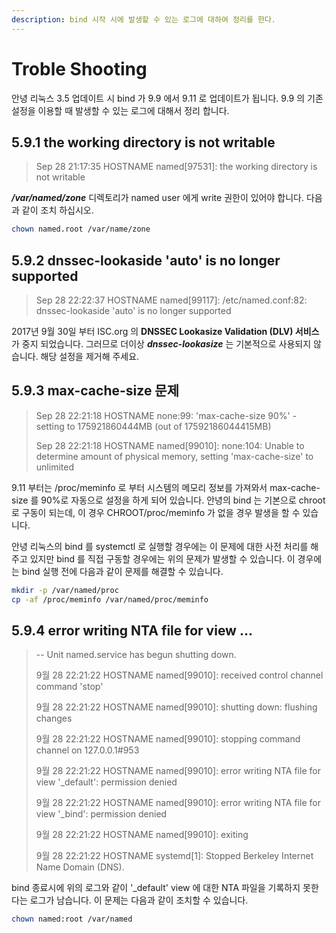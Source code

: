 ```yaml
---
description: bind 시작 시에 발생할 수 있는 로그에 대하여 정리를 한다.
---
```


# Troble Shooting

안녕 리눅스 3.5 업데이트 시 bind 가 9.9 에서 9.11 로 업데이트가 됩니다. 9.9 의 기존 설정을 이용할 때 발생할 수 있는 로그에 대해서 정리 합니다.

## 5.9.1 the working directory is not writable

> Sep 28 21:17:35 HOSTNAME named\[97531\]: the working directory is not writable

_**/var/named/zone**_ 디렉토리가 named user 에게 write 권한이 있어야 합니다. 다음과 같이 조치 하십시오.

```bash
chown named.root /var/name/zone
```

## 5.9.2 dnssec-lookaside 'auto' is no longer supported

> Sep 28 22:22:37 HOSTNAME named\[99117\]: /etc/named.conf:82: dnssec-lookaside 'auto' is no longer supported

2017년 9월 30일 부터 ISC.org 의 **DNSSEC Lookasize Validation \(DLV\) 서비스**가 중지 되었습니다. 그러므로 더이상 _**dnssec-lookasize**_ 는 기본적으로 사용되지 않습니다. 해당 설정을 제거해 주세요.

## 5.9.3 max-cache-size 문제



> Sep 28 22:21:18 HOSTNAME none:99: 'max-cache-size 90%' - setting to 175921860444MB \(out of 17592186044415MB\)
>
> Sep 28 22:21:18 HOSTNAME named\[99010\]: none:104: Unable to determine amount of physical memory, setting 'max-cache-size' to unlimited

9.11 부터는 /proc/meminfo 로 부터 시스템의 메모리 정보를 가져와서 max-cache-size 를 90%로 자동으로 설정을 하게 되어 있습니다. 안녕의 bind 는 기본으로 chroot 로 구동이 되는데, 이 경우 CHROOT/proc/meminfo 가 없을 경우 발생을 할 수 있습니다.

안녕 리눅스의 bind 를 systemctl 로 실행할 경우에는 이 문제에 대한 사전 처리를 해 주고 있지만 bind 를 직접 구동할 경우에는 위의 문제가 발생할 수 있습니다. 이 경우에는 bind 실행 전에 다음과 같이 문제를 해결할 수 있습니다.

```bash
mkdir -p /var/named/proc
cp -af /proc/meminfo /var/named/proc/meminfo
```

## 5.9.4 error writing NTA file for view ...

> -- Unit named.service has begun shutting down.
>
> 9월 28 22:21:22 HOSTNAME named\[99010\]: received control channel command 'stop'
>
> 9월 28 22:21:22 HOSTNAME named\[99010\]: shutting down: flushing changes
>
> 9월 28 22:21:22 HOSTNAME named\[99010\]: stopping command channel on 127.0.0.1\#953
>
> 9월 28 22:21:22 HOSTNAME named\[99010\]: error writing NTA file for view '\_default': permission denied
>
> 9월 28 22:21:22 HOSTNAME named\[99010\]: error writing NTA file for view '\_bind': permission denied
>
> 9월 28 22:21:22 HOSTNAME named\[99010\]: exiting
>
> 9월 28 22:21:22 HOSTNAME systemd\[1\]: Stopped Berkeley Internet Name Domain \(DNS\).

bind 종료시에 위의 로그와 같이 '\_default' view 에 대한 NTA 파일을 기록하지 못한다는 로그가 남습니다. 이 문제는 다음과 같이 조치할 수 있습니다.

```bash
chown named:root /var/named
```

